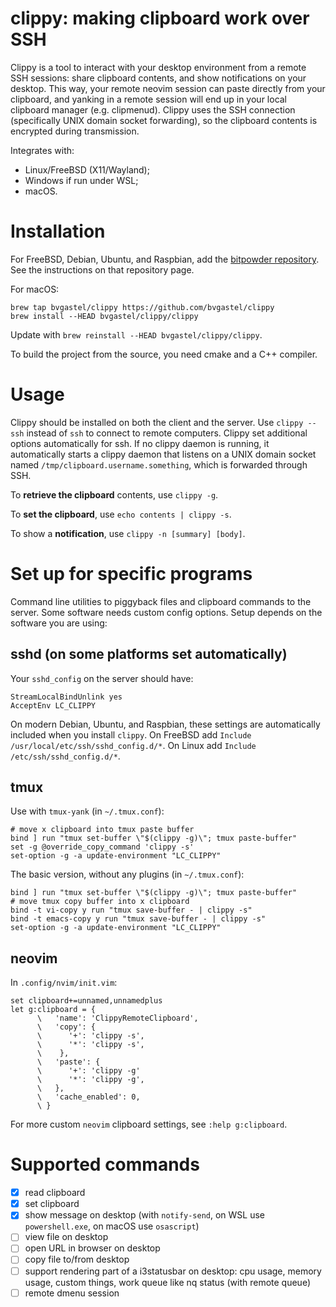 # clippy: making clipboard work over SSH

Clippy is a tool to interact with your desktop environment from a remote SSH sessions: share clipboard contents, and show notifications on your desktop. This way, your remote neovim session can paste directly from your clipboard, and yanking in a remote session will end up in your local clipboard manager (e.g. clipmenud). Clippy uses the SSH connection (specifically UNIX domain socket forwarding), so the clipboard contents is encrypted during transmission.

Integrates with:
- Linux/FreeBSD (X11/Wayland);
- Windows if run under WSL;
- macOS.

# Installation
For FreeBSD, Debian, Ubuntu, and Raspbian, add the [bitpowder repository](https://bitpowder.com:2443/bitpowder/repo). See the instructions on that repository page.

For macOS:
```
brew tap bvgastel/clippy https://github.com/bvgastel/clippy
brew install --HEAD bvgastel/clippy/clippy
```
Update with `brew reinstall --HEAD bvgastel/clippy/clippy`.


To build the project from the source, you need cmake and a C++ compiler.

# Usage

Clippy should be installed on both the client and the server. Use `clippy --ssh` instead of `ssh` to connect to remote computers. Clippy set additional options automatically for ssh.
If no clippy daemon is running, it automatically starts a clippy daemon that listens on a UNIX domain socket named `/tmp/clipboard.username.something`, which is forwarded through SSH.

To **retrieve the clipboard** contents, use `clippy -g`.

To **set the clipboard**, use `echo contents | clippy -s`.

To show a **notification**, use `clippy -n [summary] [body]`.

# Set up for specific programs

Command line utilities to piggyback files and clipboard commands to the server. Some software needs custom config options. Setup depends on the software you are using:

## sshd (on some platforms set automatically)

Your `sshd_config` on the server should have:
```
StreamLocalBindUnlink yes
AcceptEnv LC_CLIPPY
```

On modern Debian, Ubuntu, and Raspbian, these settings are automatically included when you install `clippy`.
On FreeBSD add `Include /usr/local/etc/ssh/sshd_config.d/*`.
On Linux add `Include /etc/ssh/sshd_config.d/*`.

## tmux
Use with `tmux-yank` (in `~/.tmux.conf`):
```
# move x clipboard into tmux paste buffer
bind ] run "tmux set-buffer \"$(clippy -g)\"; tmux paste-buffer"
set -g @override_copy_command 'clippy -s'
set-option -g -a update-environment "LC_CLIPPY"
```

The basic version, without any plugins (in `~/.tmux.conf`):
```
bind ] run "tmux set-buffer \"$(clippy -g)\"; tmux paste-buffer"
# move tmux copy buffer into x clipboard
bind -t vi-copy y run "tmux save-buffer - | clippy -s"
bind -t emacs-copy y run "tmux save-buffer - | clippy -s"
set-option -g -a update-environment "LC_CLIPPY"
```

## neovim
In `.config/nvim/init.vim`:
```
set clipboard+=unnamed,unnamedplus
let g:clipboard = {
      \   'name': 'ClippyRemoteClipboard',
      \   'copy': {
      \      '+': 'clippy -s',
      \      '*': 'clippy -s',
      \    },
      \   'paste': {
      \      '+': 'clippy -g'
      \      '*': 'clippy -g',
      \   },
      \   'cache_enabled': 0,
      \ }
```

For more custom `neovim` clipboard settings, see `:help g:clipboard`.

# Supported commands

- [x] read clipboard
- [x] set clipboard
- [x] show message on desktop (with `notify-send`, on WSL use `powershell.exe`, on macOS use `osascript`)
- [ ] view file on desktop
- [ ] open URL in browser on desktop
- [ ] copy file to/from desktop
- [ ] support rendering part of a i3statusbar on desktop: cpu usage, memory usage, custom things, work queue like nq status (with remote queue)
- [ ] remote dmenu session
